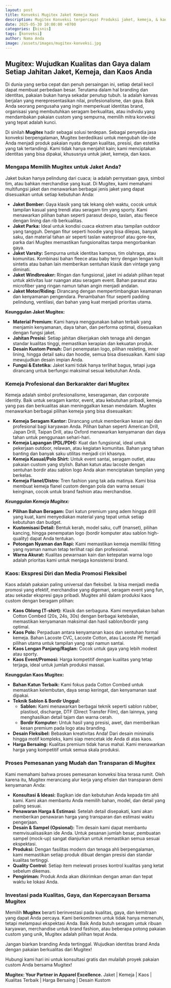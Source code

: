 ```yaml
---
layout: post
title: Konveksi Mugitex Jaket Kemeja Kaos
description: Mugitex Konveksi terpercaya! Produksi jaket, kemeja, & kaos berkualitas. Wujudkan desain impian Anda. Pesan sekarang!
date: 2025-05-30 10:00:00 +0700
categories: [bisnis]
tags: [konveksi]
author: Nama Anda
image: /assets/images/mugitex-konveksi.jpg
---
```


## Mugitex: Wujudkan Kualitas dan Gaya dalam Setiap Jahitan Jaket, Kemeja, dan Kaos Anda

Di dunia yang serba cepat dan penuh persaingan ini, setiap detail kecil dapat membuat perbedaan besar. Terutama dalam hal branding dan identitas, pakaian bukan hanya sekadar penutup tubuh. Ia adalah kanvas berjalan yang merepresentasikan nilai, profesionalisme, dan gaya. Baik Anda seorang pengusaha yang ingin memperkuat identitas brand, organisasi yang membutuhkan seragam berkualitas, atau individu yang mendambakan pakaian custom yang sempurna, memilih mitra konveksi yang tepat adalah kunci.

Di sinilah **Mugitex** hadir sebagai solusi terdepan. Sebagai penyedia jasa konveksi berpengalaman, Mugitex berdedikasi untuk mengubah ide-ide Anda menjadi produk pakaian nyata dengan kualitas, presisi, dan estetika yang tak tertandingi. Kami tidak hanya menjahit kain; kami menciptakan identitas yang bisa dipakai, khususnya untuk jaket, kemeja, dan kaos.

### Mengapa Memilih Mugitex untuk Jaket Anda?

Jaket bukan hanya pelindung dari cuaca; ia adalah pernyataan gaya, simbol tim, atau bahkan merchandise yang kuat. Di Mugitex, kami memahami multifungsi jaket dan menawarkan berbagai jenis jaket yang dapat disesuaikan untuk setiap kebutuhan Anda:

* **Jaket Bomber:** Gaya klasik yang tak lekang oleh waktu, cocok untuk tampilan kasual yang trendi atau seragam tim yang sporty. Kami menawarkan pilihan bahan seperti parasut despo, taslan, atau fleece dengan lining dan rib berkualitas.
* **Jaket Parka:** Ideal untuk kondisi cuaca ekstrem atau tampilan outdoor yang tangguh. Dengan fitur seperti hoodie yang bisa dilepas, banyak saku, dan material tahan air seperti taslan waterproof atau gore-tex, parka dari Mugitex memastikan fungsionalitas tanpa mengorbankan gaya.
* **Jaket Varsity:** Sempurna untuk identitas kampus, tim olahraga, atau komunitas. Kombinasi bahan fleece atau baby terry dengan lengan kulit sintetis atau bahan lain memberikan sentuhan klasik dan vintage yang diminati.
* **Jaket Windbreaker:** Ringan dan fungsional, jaket ini adalah pilihan tepat untuk aktivitas luar ruangan atau seragam event. Bahan parasut atau microfiber yang ringan namun tahan angin menjadi andalan.
* **Jaket Motor/Riding:** Dirancang dengan mempertimbangkan keamanan dan kenyamanan pengendara. Penambahan fitur seperti padding pelindung, ventilasi, dan bahan yang kuat menjadi prioritas utama.

**Keunggulan Jaket Mugitex:**

* **Material Premium:** Kami hanya menggunakan bahan terbaik yang menjamin kenyamanan, daya tahan, dan performa optimal, disesuaikan dengan fungsi jaket.
* **Jahitan Presisi:** Setiap jahitan dikerjakan oleh tenaga ahli dengan standar kualitas tinggi, memastikan kerapian dan kekuatan produk.
* **Desain Kustom Penuh:** Dari penempatan logo, pilihan resleting, inner lining, hingga detail saku dan hoodie, semua bisa disesuaikan. Kami siap mewujudkan desain impian Anda.
* **Fungsi & Estetika:** Jaket kami tidak hanya terlihat bagus, tetapi juga dirancang untuk berfungsi maksimal sesuai kebutuhan Anda.

### Kemeja Profesional dan Berkarakter dari Mugitex

Kemeja adalah simbol profesionalisme, keseragaman, dan corporate identity. Baik untuk seragam kantor, event, atau kebutuhan pribadi, kemeja yang pas dan berkualitas akan meninggalkan kesan mendalam. Mugitex menawarkan berbagai pilihan kemeja yang bisa disesuaikan:

* **Kemeja Seragam Kantor:** Dirancang untuk memberikan kesan rapi dan profesional bagi karyawan Anda. Pilihan bahan seperti American Drill, Japan Drill, Taipan Drill, atau Oxford menawarkan kenyamanan dan daya tahan untuk penggunaan sehari-hari.
* **Kemeja Lapangan (PDL/PDH):** Kuat dan fungsional, ideal untuk pekerjaan outdoor, relawan, atau kegiatan komunitas. Bahan yang tahan banting dan banyak saku utilitas menjadi ciri khasnya.
* **Kemeja Kasual/Polo Shirt:** Untuk event santai, seragam outlet, atau pakaian custom yang stylish. Bahan katun atau lacoste dengan sentuhan bordir atau sablon logo Anda akan menciptakan tampilan yang berkelas.
* **Kemeja Flanel/Distro:** Tren fashion yang tak ada matinya. Kami bisa membuat kemeja flanel custom dengan pola dan warna sesuai keinginan, cocok untuk brand fashion atau merchandise.

***Keunggulan Kemeja Mugitex:***

* **Pilihan Bahan Beragam:** Dari katun premium yang adem hingga drill yang kuat, kami menyediakan material yang tepat untuk setiap kebutuhan dan budget.
* **Kustomisasi Detail:** Bentuk kerah, model saku, cuff (manset), pilihan kancing, hingga penempatan logo (bordir komputer atau sablon high-quality) dapat Anda tentukan.
* **Potongan Nyaman dan Rapi:** Kami memastikan kemeja memiliki fitting yang nyaman namun tetap terlihat rapi dan profesional.
* **Warna Akurat:** Kualitas pewarnaan kain dan ketepatan warna logo adalah prioritas kami untuk menjaga konsistensi brand.

### Kaos: Ekspresi Diri dan Media Promosi Fleksibel

Kaos adalah pakaian paling universal dan fleksibel. Ia bisa menjadi media promosi yang efektif, merchandise yang digemari, seragam event yang fun, atau sekadar ekspresi gaya pribadi. Mugitex ahli dalam produksi kaos custom dengan beragam pilihan:

* **Kaos Oblong (T-shirt):** Klasik dan serbaguna. Kami menyediakan bahan Cotton Combed (20s, 24s, 30s) dengan berbagai ketebalan, memastikan kenyamanan maksimal dan hasil sablon/bordir yang optimal.
* **Kaos Polo:** Perpaduan antara kenyamanan kaos dan sentuhan formal kemeja. Bahan Lacoste CVC, Lacoste Cotton, atau Lacoste PE menjadi pilihan utama untuk tampilan yang rapi namun santai.
* **Kaos Lengan Panjang/Raglan:** Cocok untuk gaya yang lebih modest atau sporty.
* **Kaos Event/Promosi:** Harga kompetitif dengan kualitas yang tetap terjaga, ideal untuk jumlah produksi massal.

**Keunggulan Kaos Mugitex:**

* **Bahan Katun Terbaik:** Kami fokus pada Cotton Combed untuk memastikan kelembutan, daya serap keringat, dan kenyamanan saat dipakai.
* **Teknik Sablon & Bordir Unggul:**
    * **Sablon:** Kami menawarkan berbagai teknik seperti sablon rubber, plastisol, discharge, DTF (Direct Transfer Film), dan lainnya, yang menghasilkan detail tajam dan warna cerah.
    * **Bordir Komputer:** Untuk hasil yang presisi, awet, dan memberikan kesan premium pada logo atau branding.
* **Desain Fleksibel:** Bebaskan kreativitas Anda! Dari desain minimalis hingga motif kompleks, kami siap mencetak ide Anda di atas kaos.
* **Harga Bersaing:** Kualitas premium tidak harus mahal. Kami menawarkan harga yang kompetitif untuk semua skala produksi.

### Proses Pemesanan yang Mudah dan Transparan di Mugitex

Kami memahami bahwa proses pemesanan konveksi bisa terasa rumit. Oleh karena itu, Mugitex merancang alur kerja yang efisien dan transparan demi kenyamanan Anda:

* **Konsultasi & Ideasi:** Bagikan ide dan kebutuhan Anda kepada tim ahli kami. Kami akan membantu Anda memilih bahan, model, dan detail yang paling sesuai.
* **Penawaran Harga & Estimasi:** Setelah detail disepakati, kami akan memberikan penawaran harga yang transparan dan estimasi waktu pengerjaan.
* **Desain & Sampel (Opsional):** Tim desain kami dapat membantu memvisualisasikan ide Anda. Untuk pesanan jumlah besar, pembuatan sampel (mock-up) sangat dianjurkan untuk memastikan semua sesuai ekspektasi.
* **Produksi:** Dengan fasilitas modern dan tenaga ahli berpengalaman, kami memastikan setiap produk dibuat dengan presisi dan standar kualitas tertinggi.
* **Quality Control:** Setiap item melewati proses kontrol kualitas yang ketat sebelum dikemas.
* **Pengiriman:** Produk Anda akan dikirimkan dengan aman dan tepat waktu ke lokasi Anda.

### Investasi pada Kualitas, Gaya, dan Kepercayaan Bersama Mugitex

Memilih **Mugitex** berarti berinvestasi pada kualitas, gaya, dan kemitraan yang dapat Anda percaya. Kami berkomitmen untuk tidak hanya memenuhi, tetapi melampaui ekspektasi Anda. Baik Anda butuh seragam untuk ribuan karyawan, merchandise untuk brand fashion, atau beberapa potong pakaian custom yang unik, Mugitex adalah pilihan tepat Anda.

Jangan biarkan branding Anda tertinggal. Wujudkan identitas brand Anda dengan pakaian berkualitas dari Mugitex!

Hubungi kami hari ini untuk konsultasi gratis dan mulailah proyek pakaian custom Anda bersama Mugitex!

**Mugitex: Your Partner in Apparel Excellence.**
Jaket | Kemeja | Kaos | Kualitas Terbaik | Harga Bersaing | Desain Kustom
